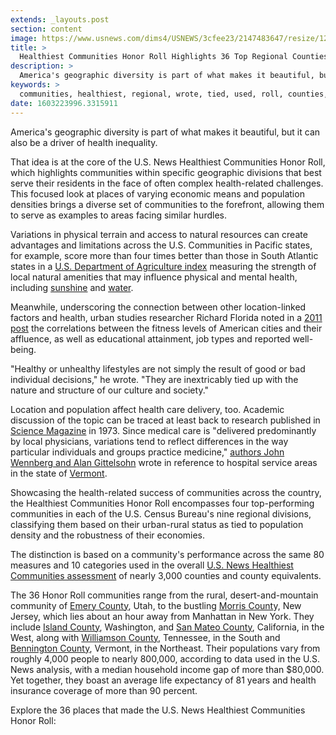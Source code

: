 ```yaml
--- 
extends: _layouts.post 
section: content 
image: https://www.usnews.com/dims4/USNEWS/3cfee23/2147483647/resize/1200x%3E/quality/85/?url=http%3A%2F%2Fmedia.beam.usnews.com%2F8d%2F31%2F6e8ba41d4e4cad5664ea1441eba3%2F180315-editorial.honorroll.jpg 
title: > 
  Healthiest Communities Honor Roll Highlights 36 Top Regional Counties 
description: > 
  America's geographic diversity is part of what makes it beautiful, but it can also be a driver of health inequality.That idea is at the core of the U.S. News Healthiest Communities Honor Roll, which highlights communities within specific geographic divisions that best serve their residents in the face of often complex health-related challenges.Showcasing the health-related success of communities across the country, the Healthiest Communities Honor Roll encompasses four top-performing communities in each of the U.S. Census Bureau's nine regional divisions, classifying them based on their urban-rural status as tied to population density and the robustness of their economies.The distinction is based on a community's performance across the same 80 measures and 10 categories used in the overall U.S. News Healthiest Communities assessment of nearly 3,000 counties and county equivalents.The 36 Honor Roll communities range from the rural, desert-and-mountain community of Emery County , Utah, to the bustling Morris Count y, New Jersey, which lies about an hour away from Manhattan in New York. 
keywords: > 
  communities, healthiest, regional, wrote, tied, used, roll, counties, 36, county, honor, health, highlights, population 
date: 1603223996.3315911 
--- 
```

<div><p>America's geographic diversity is part of what makes it beautiful, but it can also be a driver of health inequality.</p><p>That idea is at the core of the U.S. News Healthiest Communities Honor Roll, which highlights communities within specific geographic divisions that best serve their residents in the face of often complex health-related challenges. This focused look at places of varying economic means and population densities brings a diverse set of communities to the forefront, allowing them to serve as examples to areas facing similar hurdles.</p><p id="ad" class="ad lazy "></p><p id="ad" class="ad lazy "></p><p>Variations in physical terrain and access to natural resources can create advantages and limitations across the U.S. Communities in Pacific states, for example, score more than four times better than those in South Atlantic states in a <a href="https://www.ers.usda.gov/data-products/natural-amenities-scale/" target="_blank">U.S. Department of Agriculture index</a> measuring the strength of local natural amenities that may influence physical and mental health, including <a href="https://www.sciencedaily.com/releases/2016/11/161103141718.htm" target="_blank">sunshine</a> and <a href="https://www.theguardian.com/sustainable-business/impact-sea-lakes-rivers-peoples-health" target="_blank">water</a>. </p><p>Meanwhile, underscoring the connection between other location-linked factors and health, urban studies researcher Richard Florida noted in a <a href="https://www.theatlantic.com/health/archive/2011/05/americas-fittest-cities/239565/" target="_blank">2011 post</a> the correlations between the fitness levels of American cities and their affluence, as well as educational attainment, job types and reported well-being.</p><p>"Healthy or unhealthy lifestyles are not simply the result of good or bad individual decisions," he wrote. "They are inextricably tied up with the nature and structure of our culture and society." </p><p>Location and population affect health care delivery, too. Academic discussion of the topic can be traced at least back to research published in <a href="http://science.sciencemag.org/content/182/4117" target="_blank">Science Magazine</a> in 1973. Since medical care is "delivered predominantly by local physicians, variations tend to reflect differences in the way particular individuals and groups practice medicine," <a href="http://www.dartmouthatlas.org/downloads/papers/Science_1973.pdf" target="_blank">authors John Wennberg and Alan Gittelsohn</a> wrote in reference to hospital service areas in the state of <a href="//www.usnews.com/news/best-states/vermont">Vermont</a>. </p><p id="ad" class="ad"></p><p>Showcasing the health-related success of communities across the country, the Healthiest Communities Honor Roll encompasses four top-performing communities in each of the U.S. Census Bureau's nine regional divisions, classifying them based on their urban-rural status as tied to population density and the robustness of their economies. </p><p>The distinction is based on a community's performance across the same 80 measures and 10 categories used in the overall <a href="//www.usnews.com/news/healthiest-communities/rankings">U.S. News Healthiest Communities assessment</a> of nearly 3,000 counties and county equivalents. </p><p>The 36 Honor Roll communities range from the rural, desert-and-mountain community of <a href="https://www.usnews.com/news/healthiest-communities/utah/emery-county">Emery County</a>, Utah, to the bustling <a href="https://www.usnews.com/news/healthiest-communities/new-jersey/morris-county">Morris Count</a>y, New Jersey, which lies about an hour away from Manhattan in New York. They include <a href="https://www.usnews.com/news/healthiest-communities/washington/island-county">Island County</a>, Washington, and <a href="https://www.usnews.com/news/healthiest-communities/california/san-mateo-county">San Mateo County</a>, California, in the West, along with <a href="https://www.usnews.com/news/healthiest-communities/tennessee/williamson-county">Williamson County</a>, Tennessee, in the South and <a href="https://www.usnews.com/news/healthiest-communities/vermont/bennington-county">Bennington County</a>, Vermont, in the Northeast. Their populations vary from roughly 4,000 people to nearly 800,000, according to data used in the U.S. News analysis, with a median household income gap of more than $80,000. Yet together, they boast an average life expectancy of 81 years and health insurance coverage of more than 90 percent.</p><p>Explore the 36 places that made the U.S. News Healthiest Communities Honor Roll:<br></p></div>